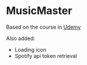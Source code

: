# MusicMaster

Based on the course in [Udemy](https://www.udemy.com/react-js-and-redux-mastering-web-apps)

Also added:
- Loading icon
- Spotify api token retrieval
